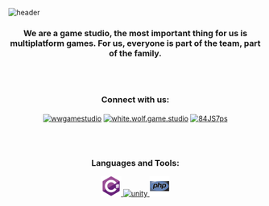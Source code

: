 ![header](https://capsule-render.vercel.app/api?type=waving&color=#1d242b&height=300&section=header&text=White%20Wolf%20Studio&fontSize=90&animation=fadeIn)

<!-- <h1 align="center">Hi 👋,we are White Wolf Studio</h1> -->
<h3 align="center">We are a game studio, the most important thing for us is multiplatform games. For us, everyone is part of the team, part of the family.</h3>

<br />

<h1></h1>

<h3 align="center">Connect with us:</h3>
<p align="center">
<a href="https://twitter.com/wwgamestudio" target="blank"><img align="center" src="https://raw.githubusercontent.com/rahuldkjain/github-profile-readme-generator/master/src/images/icons/Social/twitter.svg" alt="wwgamestudio" height="30" width="40" /></a>
<a href="https://instagram.com/white.wolf.game.studio" target="blank"><img align="center" src="https://raw.githubusercontent.com/rahuldkjain/github-profile-readme-generator/master/src/images/icons/Social/instagram.svg" alt="white.wolf.game.studio" height="30" width="40" /></a>
<a href="https://discord.gg/84JS7ps" target="blank"><img align="center" src="https://raw.githubusercontent.com/rahuldkjain/github-profile-readme-generator/master/src/images/icons/Social/discord.svg" alt="84JS7ps" height="30" width="40" /></a>
</p>

<br />


<h1></h1>

<h3 align="center">Languages and Tools:</h3>
<p align="center">
<a href="https://www.w3schools.com/cs/" target="_blank"> <img src="https://raw.githubusercontent.com/devicons/devicon/master/icons/csharp/csharp-original.svg" alt="csharp" width="40" height="40"/> </a><a href="https://unity.com/" target="_blank"> <img src="https://www.vectorlogo.zone/logos/unity3d/unity3d-icon.svg" alt="unity" width="40" height="40"/> </a> <a href="https://www.php.net" target="_blank"> <img src="https://raw.githubusercontent.com/devicons/devicon/master/icons/php/php-original.svg" alt="php" width="40" height="40"/> </a>
</p>

